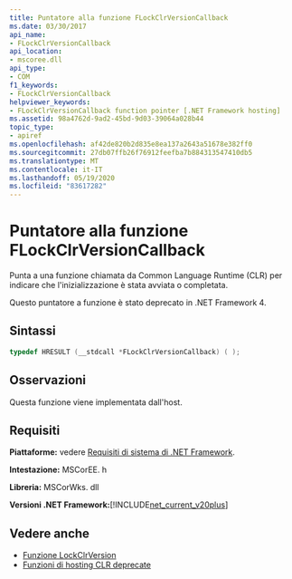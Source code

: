 ```yaml
---
title: Puntatore alla funzione FLockClrVersionCallback
ms.date: 03/30/2017
api_name:
- FLockClrVersionCallback
api_location:
- mscoree.dll
api_type:
- COM
f1_keywords:
- FLockClrVersionCallback
helpviewer_keywords:
- FLockClrVersionCallback function pointer [.NET Framework hosting]
ms.assetid: 98a4762d-9ad2-45bd-9d03-39064a028b44
topic_type:
- apiref
ms.openlocfilehash: af42de820b2d835e8ea137a2643a51678e382ff0
ms.sourcegitcommit: 27db07ffb26f76912feefba7b884313547410db5
ms.translationtype: MT
ms.contentlocale: it-IT
ms.lasthandoff: 05/19/2020
ms.locfileid: "83617282"
---
```

# <a name="flockclrversioncallback-function-pointer"></a>Puntatore alla funzione FLockClrVersionCallback
Punta a una funzione chiamata da Common Language Runtime (CLR) per indicare che l'inizializzazione è stata avviata o completata.  
  
 Questo puntatore a funzione è stato deprecato in .NET Framework 4.  
  
## <a name="syntax"></a>Sintassi  
  
```cpp  
typedef HRESULT (__stdcall *FLockClrVersionCallback) ( );  
```  
  
## <a name="remarks"></a>Osservazioni  
 Questa funzione viene implementata dall'host.  
  
## <a name="requirements"></a>Requisiti  
 **Piattaforme:** vedere [Requisiti di sistema di .NET Framework](../../get-started/system-requirements.md).  
  
 **Intestazione:** MSCorEE. h  
  
 **Libreria:** MSCorWks. dll  
  
 **Versioni .NET Framework:**[!INCLUDE[net_current_v20plus](../../../../includes/net-current-v20plus-md.md)]  
  
## <a name="see-also"></a>Vedere anche

- [Funzione LockClrVersion](lockclrversion-function.md)
- [Funzioni di hosting CLR deprecate](deprecated-clr-hosting-functions.md)
